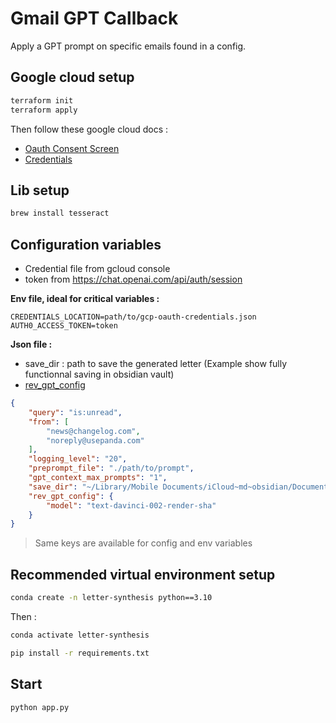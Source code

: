 # Gmail GPT Callback

Apply a GPT prompt on specific emails found in a config.

## Google cloud setup

```bash
terraform init
terraform apply
```

Then follow these google cloud docs :
- [Oauth Consent Screen](https://developers.google.com/gmail/api/quickstart/python#configure_the_oauth_consent_screen)
- [Credentials](https://developers.google.com/gmail/api/quickstart/python#authorize_credentials_for_a_desktop_application)

## Lib setup

```bash
brew install tesseract
```

## Configuration variables

- Credential file from gcloud console
- token from https://chat.openai.com/api/auth/session

**Env file, ideal for critical variables :**

```dotenv
CREDENTIALS_LOCATION=path/to/gcp-oauth-credentials.json
AUTH0_ACCESS_TOKEN=token
```

**Json file :**

- save_dir : path to save the generated letter (Example show fully functionnal saving in obsidian vault)
- [rev_gpt_config](https://github.com/acheong08/ChatGPT#--optional-configuration)


```json
{
    "query": "is:unread",
    "from": [
        "news@changelog.com",
        "noreply@usepanda.com"
    ],
    "logging_level": "20",
    "preprompt_file": "./path/to/prompt",
    "gpt_context_max_prompts": "1",
    "save_dir": "~/Library/Mobile Documents/iCloud~md~obsidian/Documents/notes/News",
    "rev_gpt_config": {
        "model": "text-davinci-002-render-sha"
    }
}
```

> Same keys are available for config and env variables

## Recommended virtual environment setup

```bash
conda create -n letter-synthesis python==3.10
```

Then : 

```bash
conda activate letter-synthesis
```

```bash
pip install -r requirements.txt
```

## Start

```bash
python app.py
```
